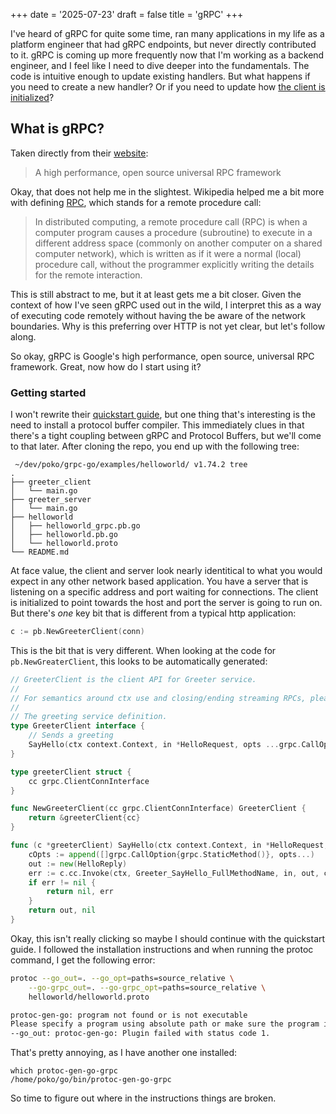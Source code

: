 +++
date = '2025-07-23'
draft = false
title = 'gRPC'
+++

I've heard of gRPC for quite some time, ran many applications in my life as a platform engineer that had gRPC endpoints, but never directly contributed to it.
gRPC is coming up more frequently now that I'm working as a backend engineer, and I feel like I need to dive deeper into the fundamentals.
The code is intuitive enough to update existing handlers.
But what happens if you need to create a new handler?
Or if you need to update how [the client is initialized](github.com/grafana/synthetic-monitoring-agent/issues/738)?

## What is gRPC?

Taken directly from their [website](grpc.io):
> A high performance, open source universal RPC framework


Okay, that does not help me in the slightest.
Wikipedia helped me a bit more with defining [RPC](https://en.wikipedia.org/wiki/Remote_procedure_call), which stands for a remote procedure call:
> In distributed computing, a remote procedure call (RPC) is when a computer program causes a procedure (subroutine) to execute in a different address space (commonly on another computer on a shared computer network), which is written as if it were a normal (local) procedure call, without the programmer explicitly writing the details for the remote interaction.

This is still abstract to me, but it at least gets me a bit closer.
Given the context of how I've seen gRPC used out in the wild, I interpret this as a way of executing code remotely without having the be aware of the network boundaries.
Why is this preferring over HTTP is not yet clear, but let's follow along.

So okay, gRPC is Google's high performance, open source, universal RPC framework.
Great, now how do I start using it?

### Getting started

I won't rewrite their [quickstart guide](https://grpc.io/docs/languages/go/quickstart/), but one thing that's interesting is the need to install a protocol buffer compiler.
This immediately clues in that there's a tight coupling between gRPC and Protocol Buffers, but we'll come to that later.
After cloning the repo, you end up with the following tree:

```
 ~/dev/poko/grpc-go/examples/helloworld/ v1.74.2 tree
.
├── greeter_client
│   └── main.go
├── greeter_server
│   └── main.go
├── helloworld
│   ├── helloworld_grpc.pb.go
│   ├── helloworld.pb.go
│   └── helloworld.proto
└── README.md
```

At face value, the client and server look nearly identitical to what you would expect in any other network based application.
You have a server that is listening on a specific address and port waiting for connections.
The client is initialized to point towards the host and port the server is going to run on.
But there's _one_ key bit that is different from a typical http application:

```go
c := pb.NewGreeterClient(conn)
```

This is the bit that is very different.
When looking at the code for `pb.NewGreaterClient`, this looks to be automatically generated:

```go
// GreeterClient is the client API for Greeter service.
//
// For semantics around ctx use and closing/ending streaming RPCs, please refer to https://pkg.go.dev/google.golang.org/grpc/?tab=doc#ClientConn.NewStream.
//
// The greeting service definition.
type GreeterClient interface {
	// Sends a greeting
	SayHello(ctx context.Context, in *HelloRequest, opts ...grpc.CallOption) (*HelloReply, error)
}

type greeterClient struct {
	cc grpc.ClientConnInterface
}

func NewGreeterClient(cc grpc.ClientConnInterface) GreeterClient {
	return &greeterClient{cc}
}

func (c *greeterClient) SayHello(ctx context.Context, in *HelloRequest, opts ...grpc.CallOption) (*HelloReply, error) {
	cOpts := append([]grpc.CallOption{grpc.StaticMethod()}, opts...)
	out := new(HelloReply)
	err := c.cc.Invoke(ctx, Greeter_SayHello_FullMethodName, in, out, cOpts...)
	if err != nil {
		return nil, err
	}
	return out, nil
}
```


Okay, this isn't really clicking so maybe I should continue with the quickstart guide.
I followed the installation instructions and when running the protoc command, I get the following error:

```bash
protoc --go_out=. --go_opt=paths=source_relative \
    --go-grpc_out=. --go-grpc_opt=paths=source_relative \
    helloworld/helloworld.proto

protoc-gen-go: program not found or is not executable
Please specify a program using absolute path or make sure the program is available in your PATH system variable
--go_out: protoc-gen-go: Plugin failed with status code 1.
```

That's pretty annoying, as I have another one installed:

```
which protoc-gen-go-grpc
/home/poko/go/bin/protoc-gen-go-grpc
```

So time to figure out where in the instructions things are broken.

